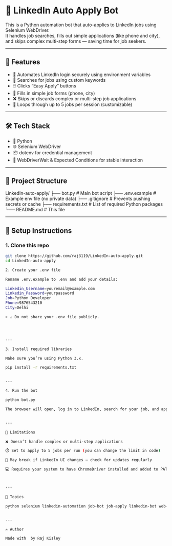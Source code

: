 # 🤖 LinkedIn Auto Apply Bot

This is a Python automation bot that auto-applies to LinkedIn jobs using Selenium WebDriver.  
It handles job searches, fills out simple applications (like phone and city), and skips complex multi-step forms — saving time for job seekers.

---

## 📌 Features

- 🔐 Automates LinkedIn login securely using environment variables
- 🔎 Searches for jobs using custom keywords
- 🖱️ Clicks “Easy Apply” buttons
- 📄 Fills in simple job forms (phone, city)
- ❌ Skips or discards complex or multi-step job applications
- 🔁 Loops through up to 5 jobs per session (customizable)

---

## 🛠️ Tech Stack

- 🐍 Python
- 🌐 Selenium WebDriver
- 📦 dotenv for credential management
- 🧪 WebDriverWait & Expected Conditions for stable interaction

---

## 📁 Project Structure

LinkedIn-auto-apply/ ├── bot.py              # Main bot script ├── .env.example        # Example env file (no private data) ├── .gitignore          # Prevents pushing secrets or cache ├── requirements.txt    # List of required Python packages └── README.md           # This file

---

## 🚀 Setup Instructions

### 1. Clone this repo

```bash
git clone https://github.com/raj3119/LinkedIn-auto-apply.git
cd LinkedIn-auto-apply

2. Create your .env file

Rename .env.example to .env and add your details:

Linkedin_Username=youremail@example.com
Linkedin_Password=yourpassword
Job=Python Developer
Phone=9876543210
City=Delhi

> ⚠️ Do not share your .env file publicly.




---

3. Install required libraries

Make sure you’re using Python 3.x.

pip install -r requirements.txt


---

4. Run the bot

python bot.py

The browser will open, log in to LinkedIn, search for your job, and apply to the first 5 “Easy Apply” jobs it can find.


---

🚧 Limitations

❌ Doesn’t handle complex or multi-step applications

⏱️ Set to apply to 5 jobs per run (you can change the limit in code)

🧪 May break if LinkedIn UI changes — check for updates regularly

💻 Requires your system to have ChromeDriver installed and added to PATH



---

📌 Topics

python selenium linkedin-automation job-bot job-apply linkedin-bot web-automation selenium-webdriver


---

✍️ Author

Made with  by Raj Kisley